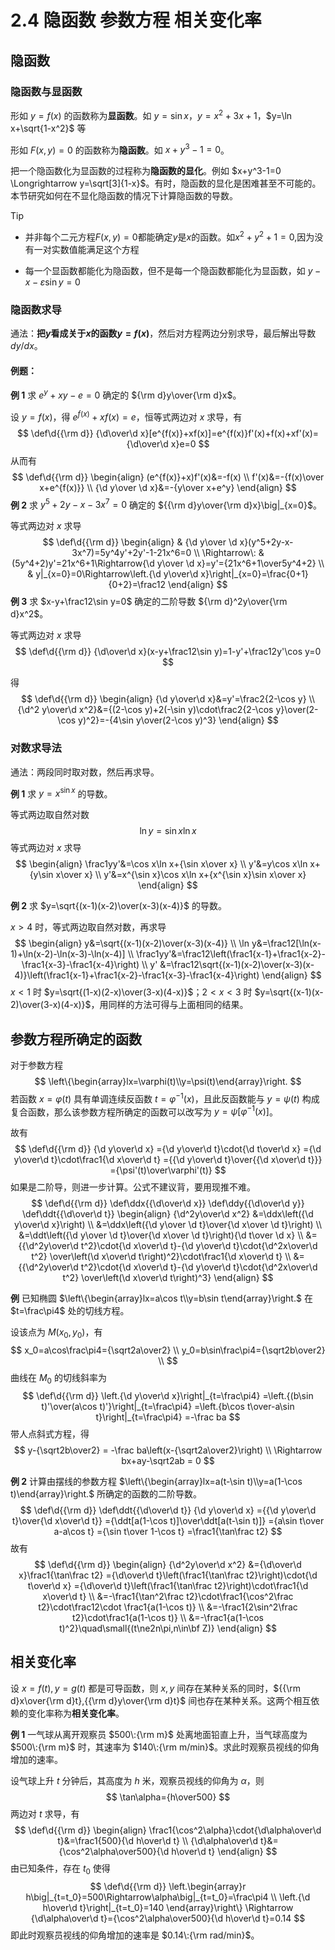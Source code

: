 # 2.4 隐函数 参数方程 相关变化率
## 隐函数

### 隐函数与显函数

形如 $y=f(x)$ 的函数称为**显函数**。如 $y=\sin x$，$y=x^2+3x+1$，$y=\ln x+\sqrt{1-x^2}$ 等

形如 $F(x,y)=0$ 的函数称为**隐函数**。如 $x+y^3-1=0$。

把一个隐函数化为显函数的过程称为**隐函数的显化**。例如 $x+y^3-1=0 \Longrightarrow y=\sqrt[3]{1-x}$。有时，隐函数的显化是困难甚至不可能的。本节研究如何在不显化隐函数的情况下计算隐函数的导数。

> [!tip]
>
> - 并非每个二元方程$F(x,y)=0$都能确定$y$是$x$的函数。如$x^2+y^2+1=0$,因为没有一对实数值能满足这个方程
>
> - 每一个显函数都能化为隐函数，但不是每一个隐函数都能化为显函数，如 $y-x-\varepsilon\sin y=0$

### 隐函数求导

通法：**把$y$看成关于$x$的函数$y=f(x)$**，然后对方程两边分别求导，最后解出导数$dy/dx$。

#### 例题：

**例 1** 求 $e^y+xy-e=0$ 确定的 ${\rm d}y\over{\rm d}x$。

设 $y=f(x)$，得 $e^{f(x)}+xf(x)=e$，恒等式两边对 $x$ 求导，有
$$
\def\d{{\rm d}}
{\d\over\d x}[e^{f(x)}+xf(x)]=e^{f(x)}f'(x)+f(x)+xf'(x)={\d\over\d x}e=0
$$
从而有
$$
\def\d{{\rm d}}
\begin{align}
(e^{f(x)}+x)f'(x)&=-f(x) \\
f'(x)&=-{f(x)\over x+e^{f(x)}} \\
{\d y\over \d x}&=-{y\over x+e^y}
\end{align}
$$
**例 2** 求 $y^5+2y-x-3x^7=0$ 确定的 ${{\rm d}y\over{\rm d}x}\big|_{x=0}$。

等式两边对 $x$ 求导
$$
\def\d{{\rm d}}
\begin{align}
& {\d y\over \d x}(y^5+2y-x-3x^7)=5y^4y'+2y'-1-21x^6=0 \\
\Rightarrow\: & (5y^4+2)y'=21x^6+1\Rightarrow{\d y\over \d x}=y'={21x^6+1\over5y^4+2} \\
& y|_{x=0}=0\Rightarrow\left.{\d y\over\d x}\right|_{x=0}=\frac{0+1}{0+2}=\frac12
\end{align}
$$
**例 3** 求 $x-y+\frac12\sin y=0$ 确定的二阶导数 ${\rm d}^2y\over{\rm d}x^2$。

等式两边对 $x$ 求导
$$
\def\d{{\rm d}}
{\d\over\d x}(x-y+\frac12\sin y)=1-y'+\frac12y'\cos y=0
$$

得
$$
\def\d{{\rm d}}
\begin{align}
{\d y\over\d x}&=y'=\frac2{2-\cos y} \\
{\d^2 y\over\d x^2}&={(2-\cos y)+2(-\sin y)\cdot\frac2{2-\cos y}\over(2-\cos y)^2}=-{4\sin y\over(2-\cos y)^3}
\end{align}
$$

### 对数求导法

通法：两段同时取对数，然后再求导。

**例 1** 求 $y=x^{\sin x}$ 的导数。

等式两边取自然对数
$$
\ln y=\sin x \ln x
$$
等式两边对 $x$ 求导
$$
\begin{align}
\frac1yy'&=\cos x\ln x+{\sin x\over x} \\
y'&=y\cos x\ln x+{y\sin x\over x} \\
y'&=x^{\sin x}\cos x\ln x+{x^{\sin x}\sin x\over x}
\end{align}
$$

**例 2** 求 $y=\sqrt{(x-1)(x-2)\over(x-3)(x-4)}$ 的导数。

$x> 4$ 时，等式两边取自然对数，再求导
$$
\begin{align}
y&=\sqrt{(x-1)(x-2)\over(x-3)(x-4)} \\
\ln y&=\frac12[\ln(x-1)+\ln(x-2)-\ln(x-3)-\ln(x-4)] \\
\frac1yy'&=\frac12\left(\frac1{x-1}+\frac1{x-2}-\frac1{x-3}-\frac1{x-4}\right) \\
y' &=\frac12\sqrt{(x-1)(x-2)\over(x-3)(x-4)}\left(\frac1{x-1}+\frac1{x-2}-\frac1{x-3}-\frac1{x-4}\right)
\end{align}
$$
$x<1$ 时 $y=\sqrt{(1-x)(2-x)\over(3-x)(4-x)}$；$2<x<3$ 时 $y=\sqrt{(x-1)(x-2)\over(3-x)(4-x)}$，用同样的方法可得与上面相同的结果。

## 参数方程所确定的函数

对于参数方程
$$
\left\{\begin{array}lx=\varphi(t)\\y=\psi(t)\end{array}\right.
$$
若函数 $x=\varphi(t)$ 具有单调连续反函数 $t=\varphi^{-1}(x)$，且此反函数能与 $y=\psi(t)$ 构成复合函数，那么该参数方程所确定的函数可以改写为 $y=\psi[\varphi^{-1}(x)]$。

故有
$$
\def\d{{\rm d}}
{\d y\over\d x}
={\d y\over\d t}\cdot{\d t\over\d x}
={\d y\over\d t}\cdot\frac1{\d x\over\d t}
={{\d y\over\d t}\over{{\d x\over\d t}}}
={\psi'(t)\over\varphi'(t)}
$$
如果是二阶导，则进一步计算。公式不建议背，要用现推不难。
$$
\def\d{{\rm d}}
\def\ddx{{\d\over\d x}}
\def\ddy{{\d\over\d y}}
\def\ddt{{\d\over\d t}}
\begin{align}
{\d^2y\over\d x^2}
&=\ddx\left({\d y\over\d x}\right) \\
&=\ddx\left({\d y\over \d t}\over{\d x\over \d t}\right) \\
&=\ddt\left({\d y\over \d t}\over{\d x\over \d t}\right){\d t\over \d x} \\
&={{\d^2y\over\d t^2}\cdot{\d x\over\d t}-{\d y\over\d t}\cdot{\d^2x\over\d t^2}
  \over\left(\d x\over\d t\right)^2}\cdot\frac1{\d x\over\d t} \\
&={{\d^2y\over\d t^2}\cdot{\d x\over\d t}-{\d y\over\d t}\cdot{\d^2x\over\d t^2}
  \over\left(\d x\over\d t\right)^3}
\end{align}
$$

**例** 已知椭圆 $\left\{\begin{array}lx=a\cos t\\y=b\sin t\end{array}\right.$ 在 $t=\frac\pi4$ 处的切线方程。

设该点为 $M(x_0,y_0)$，有
$$
x_0=a\cos\frac\pi4={\sqrt2a\over2} \\
y_0=b\sin\frac\pi4={\sqrt2b\over2} \\
$$
曲线在 $M_0$ 的切线斜率为
$$
\def\d{{\rm d}}
\left.{\d y\over\d x}\right|_{t=\frac\pi4}
=\left.{(b\sin t)'\over(a\cos t)'}\right|_{t=\frac\pi4}
=\left.{b\cos t\over-a\sin t}\right|_{t=\frac\pi4}
=-\frac ba
$$
带人点斜式方程，得
$$
y-{\sqrt2b\over2} = -\frac ba\left(x-{\sqrt2a\over2}\right) \\
\Rightarrow bx+ay-\sqrt2ab = 0
$$

**例 2** 计算由摆线的参数方程 $\left\{\begin{array}lx=a(t-\sin t)\\y=a(1-\cos t)\end{array}\right.$ 所确定的函数的二阶导数。
$$
\def\d{{\rm d}}
\def\ddt{{\d\over\d t}}
{\d y\over\d x}
={{\d y\over\d t}\over{\d x\over\d t}}
={\ddt[a(1-\cos t)]\over\ddt[a(t-\sin t)]}
={a\sin t\over a-a\cos t}
={\sin t\over 1-\cos t}
=\frac1{\tan\frac t2}
$$
故有
$$
\def\d{{\rm d}}
\begin{align}
{\d^2y\over\d x^2}
&={\d\over\d x}\frac1{\tan\frac t2}
={\d\over\d t}\left(\frac1{\tan\frac t2}\right)\cdot{\d t\over\d x}
={\d\over\d t}\left(\frac1{\tan\frac t2}\right)\cdot\frac1{\d x\over\d t} \\
&=-\frac1{\tan^2\frac t2}\cdot\frac1{\cos^2\frac t2}\cdot\frac12\cdot \frac1{a(1-\cos t)} \\
&=-\frac1{2\sin^2\frac t2}\cdot\frac1{a(1-\cos t)} \\
&=-\frac1{a(1-\cos t)^2}\quad\small{(t\ne2n\pi,n\in\bf Z)}
\end{align}
$$

## 相关变化率

设 $x=f(t),y=g(t)$ 都是可导函数，则 $x,y$ 间存在某种关系的同时，${{\rm d}x\over{\rm d}t},{{\rm d}y\over{\rm d}t}$ 间也存在某种关系。这两个相互依赖的变化率称为**相关变化率**。

**例 1** 一气球从离开观察员 $500\:{\rm m}$ 处离地面铅直上升，当气球高度为 $500\:{\rm m}$ 时，其速率为 $140\:{\rm m/min}$。求此时观察员视线的仰角增加的速率。

设气球上升 $t$ 分钟后，其高度为 $h$ 米，观察员视线的仰角为 $\alpha$，则
$$
\tan\alpha={h\over500}
$$
两边对 $t$ 求导，有
$$
\def\d{{\rm d}}
\begin{align}
\frac1{\cos^2\alpha}\cdot{\d\alpha\over\d t}&=\frac1{500}{\d h\over\d t} \\
{\d\alpha\over\d t}&={\cos^2\alpha\over500}{\d h\over\d t}
\end{align}
$$
由已知条件，存在 $t_0$ 使得 
$$
\def\d{{\rm d}}
\left.\begin{array}r
h\big|_{t=t_0}=500\Rightarrow\alpha\big|_{t=t_0}=\frac\pi4 \\
\left.{\d h\over\d t}\right|_{t=t_0}=140
\end{array}\right\}
\Rightarrow
{\d\alpha\over\d t}={\cos^2\alpha\over500}{\d h\over\d t}=0.14
$$
即此时观察员视线的仰角增加的速率是 $0.14\:{\rm rad/min}$。
